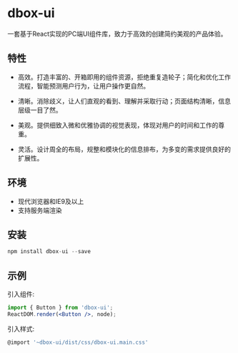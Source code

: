# dbox-ui
一套基于React实现的PC端UI组件库，致力于高效的创建简约美观的产品体验。

## 特性

+ 高效。打造丰富的、开箱即用的组件资源，拒绝重复造轮子；简化和优化工作流程，智能预测用户行为，让用户操作更自然。

+ 清晰。消除歧义，让人们直观的看到、理解并采取行动；页面结构清晰，信息层级一目了然。

+ 美观。提供细致入微和优雅​​协调的视觉表现，体现对用户的时间和工作的尊重。

+ 灵活。设计周全的布局，规整和模块化的信息排布，为多变的需求提供良好的扩展性。

## 环境

+ 现代浏览器和IE9及以上
+ 支持服务端渲染

## 安装
```jsx
npm install dbox-ui --save
```

## 示例
引入组件:
```jsx
import { Button } from 'dbox-ui';
ReactDOM.render(<Button />, node);
```

引入样式:
```jsx
@import '~dbox-ui/dist/css/dbox-ui.main.css'
```

